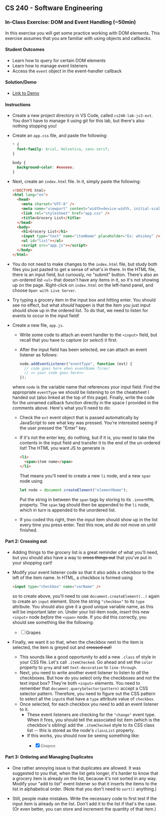 ## CS 240 - Software Engineering

### In-Class Exercise: DOM and Event Handling (~50min)

In this exercise you will get some practice working with DOM elements. This exercise assumes that you are familiar with using objects and callbacks.

#### Student Outcomes

- Learn how to query for certain DOM elements
- Learn how to manage event listeners
- Access the `event` object in the event-handler callback

#### Solution/Demo

- [Link to Demo](demo/)

#### Instructions

- Create a new project directory in VS Code, called `cs240-lab-js3-evt`. You don't have to manage it using git for this lab, but there's also nothing stopping you!

- Create an `app.css` file, and paste the following:

  ```css
  * {
    font-family: Arial, Helvetica, sans-serif;
  }

  body {
    background-color: #eeeeee;
  }
  ```

- Next, create an `index.html` file. In it, simply paste the following:

  ```html
  <!DOCTYPE html>
  <html lang="en">
    <head>
      <meta charset="UTF-8" />
      <meta name="viewport" content="width=device-width, initial-scale=1.0" />
      <link rel="stylesheet" href="app.css" />
      <title>Grocery List</title>
    </head>
    <body>
      <h1>Grocery List</h1>
      <input type="text" name="itemName" placeholder="Ex: whiskey" />
      <ul id="list"></ul>
      <script src="app.js"></script>
    </body>
  </html>
  ```

- You do not need to make changes to the `index.html` file, but study both files you just pasted to get a sense of what's in there. In the HTML file, there is an input field, but curiously, no "submit" button. There's also an un-ordered list `<ul>` that doesn't have any items in it, so it's not showing up on the page. Right-click on `index.html` on the left-hand panel, and choose `Open with Live Server`.

- Try typing a grocery item in the input box and hitting enter. You should see no effect, but what _should_ happen is that the item you just input should show up in the ordered list. To do that, we need to listen for events to occur in the input field!

- Create a new file, `app.js`.

  - Write some code to attach an event handler to the `<input>` field, but recall that you have to capture (or _select_) it first.

  - After the input field has been selected, we can attach an event listener as follows:

    ```javascript
    node.addEventListener("eventType", function (evt) {
      // code goes here when eventName fires!
      // << your code goes here>>
    });
    ```

  where `node` is the variable name that references your input field. Find the appropriate `eventType` we should be listening to on the cheatsheet I handed out (also linked at the top of this page). Finally, write the code for the unnamed callback function directly in the space I provided in the comments above. Here's what you'll need to do:

  - Check the `evt` event object that is passed automatically by JavaScript to see what key was pressed. You're interested seeing if the user pressed the "Enter" key.

  - If it's not the enter key, do nothing, but if it is, you need to take the contents in the input field and transfer it to the end of the un-ordered list! The HTML you want JS to generate is

    ```html
    <li>
      <span>item name</span>
    </li>
    ```

    That means you'll need to create a new `li` node, and a new `span` node using

    ```js
    let node = document.createElement("elementName");
    ```

    Put the string in between the `span` tags by storing to its `.innerHTML` property. The `span` tag should then be appended to the `li` node, which in turn is appended to the unordered list.

  - If you coded this right, then the input item should show up in the list every time you press enter. Test this now, and do not move on until finished.

#### Part 2: Crossing out

- Adding things to the grocery list is a great reminder of what you'll need, but you should also have a way to <del>cross things out</del> that you've put in your shopping cart!

- Modify your event listener code so that it also adds a checkbox to the left of the item name. In HTML, a checkbox is formed using

  ```html
  <input type="checkbox" name="varName" />
  ```

  so to create above, you'll need to use `document.createElement(..)` again to create an `input` element. Store the string `"checkbox"` to its `type` attribute. You should also give it a good unique variable name, as this will be important later on. Under your list-item node, _insert_ this new `<input>` node _before_ the `<span>` node. If you did this correctly, you should see something like the following:
  <div>
  <ul>
    <li><input type="checkbox" name="ex"/><span>Grapes</span>
  </ul>
  </div>

- Finally, we want it so that, when the checkbox next to the item is selected, the item is <span style="color: 'grey';"> greyed out</span> and <span style="text-decoration: line-through">crossed out</a>!
  - This sounds like a good opportunity to add a new `.class` of style in your CSS file. Let's call `.itemChecked`. Go ahead and set the `color` property to `grey` and set `text-decoration` to `line-through`.
  - Next, you need to write another event listener to listen to _all_ the checkboxes. But how do you select only the checkboxes and not the text input box? They're both `<input>` elements. You need to remember that `document.querySelector(pattern)` accept a CSS selector pattern. Therefore, you need to figure out the CSS pattern to select all the `input`s that have a `type` attribute value of `checkbox`.
  - Once selected, for each checkbox you need to add an event listener to it.
    - These event listeners are checking for the `"change"` event type. When it fires, you should tell the associated list item (which is the checkbox's sibling) add the `.itemChecked` style to its CSS class list -- this is stored as the node's `classList` property.
    - If this works, you should now be seeing something like:
      <div>
      <ul>
        <li><input type="checkbox" checked="checked" name="ex"/><span style="text-decoration: line-through; color: gray">Grapes</span>
      </ul>
      </div>

#### Part 3: Ordering and Managing Duplicates

- One rather annoying issue is that duplicates are allowed. It was suggested to you that, when the list gets longer, it's harder to know that a grocery item is already on the list, because it's not sorted in any way. Modify your "add to list" event listener so that it inserts the items to the list in alphabetical order. (Note that you don't need to `sort()` anything.)

- Still, people make mistakes. Write the necessary code to first test if the input item is already on the list. Don't add it to the list if that's the case. (Or even better, you can store and increment the quantity of that item.)
